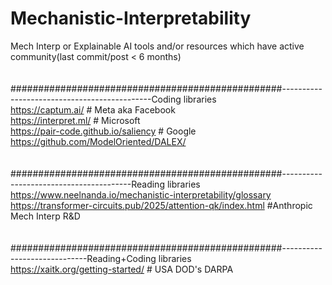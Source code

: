 # Mechanistic-Interpretability
Mech Interp or Explainable AI tools and/or resources which have active community(last commit/post &lt; 6 months) 
<br>
<br>
<br>#################################################---------------------------------------------Coding libraries
<br>https://captum.ai/                                          # Meta aka Facebook
<br>https://interpret.ml/                                       # Microsoft
<br>https://pair-code.github.io/saliency                        # Google
<br>https://github.com/ModelOriented/DALEX/
<br>
<br>
<br>#################################################----------------------------------------Reading libraries
<br>https://www.neelnanda.io/mechanistic-interpretability/glossary
<br>https://transformer-circuits.pub/2025/attention-qk/index.html         #Anthropic Mech Interp R&D
<br>
<br>
<br>#################################################-----------------------------Reading+Coding libraries
<br>https://xaitk.org/getting-started/    # USA DOD's DARPA 
